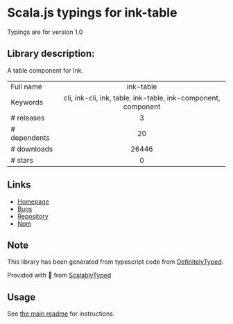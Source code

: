 
# Scala.js typings for ink-table

Typings are for version 1.0

## Library description:
A table component for Ink.

|                    |                 |
| ------------------ | :-------------: |
| Full name          | ink-table |
| Keywords           | cli, ink-cli, ink, table, ink-table, ink-component, component |
| # releases         | 3 |
| # dependents       | 20 |
| # downloads        | 26446 |
| # stars            | 0 |

## Links
- [Homepage](https://github.com/maticzav/ink-table#readme)
- [Bugs](https://github.com/maticzav/ink-table/issues)
- [Repository](https://github.com/maticzav/ink-table)
- [Npm](https://www.npmjs.com/package/ink-table)
    


## Note
This library has been generated from typescript code from [DefinitelyTyped](https://definitelytyped.org).

Provided with :purple_heart: from [ScalablyTyped](https://github.com/oyvindberg/ScalablyTyped)

## Usage
See [the main readme](../../readme.md) for instructions.


